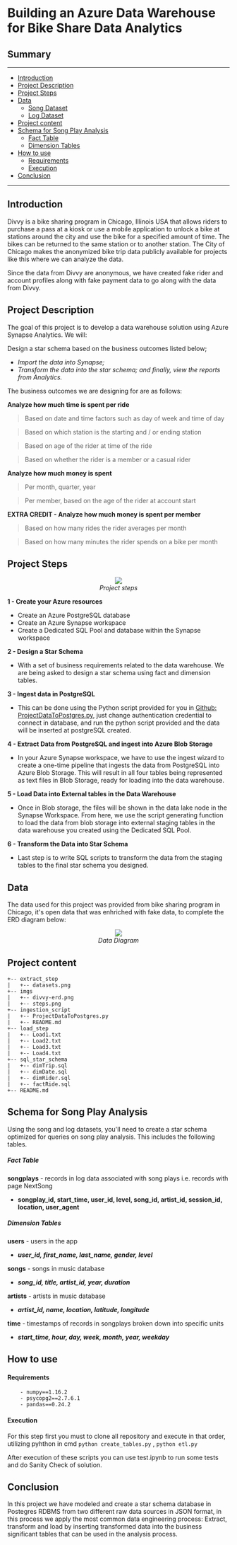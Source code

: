 # Building an Azure Data Warehouse for Bike Share Data Analytics

## Summary
***
- [Introduction](#intro)
- [Project Description](#descript)
- [Project Steps](#phases)
- [Data](#data)
  - [Song Dataset](#song)
  - [Log Dataset](#log)
- [Project content](#content)
- [Schema for Song Play Analysis](#schema)
  - [Fact Table](#fact)
  - [Dimension Tables](#dim)
- [How to use](#usage)
  - [Requirements](#reg)
  - [Execution](#exec)
- [Conclusion](#end)
***

## Introduction <a name="intro"></a>

Divvy is a bike sharing program in Chicago, Illinois USA that allows riders to purchase a pass at a kiosk or use a mobile application to unlock a bike at stations around the city and use the bike for a specified amount of time. The bikes can be returned to the same station or to another station. The City of Chicago makes the anonymized bike trip data publicly available for projects like this where we can analyze the data.

Since the data from Divvy are anonymous, we have created fake rider and account profiles along with fake payment data to go along with the data from Divvy.

## Project Description <a name="descript"></a>

The goal of this project is to develop a data warehouse solution using Azure Synapse Analytics. We will:

Design a star schema based on the business outcomes listed below;
- *Import the data into Synapse;*
- *Transform the data into the star schema; and finally, view the reports from Analytics.*

The business outcomes we are designing for are as follows:

**Analyze how much time is spent per ride**
> Based on date and time factors such as day of week and time of day

> Based on which station is the starting and / or ending station

> Based on age of the rider at time of the ride

> Based on whether the rider is a member or a casual rider

**Analyze how much money is spent**
> Per month, quarter, year

> Per member, based on the age of the rider at account start

**EXTRA CREDIT - Analyze how much money is spent per member**
> Based on how many rides the rider averages per month

> Based on how many minutes the rider spends on a bike per month
 
 ## Project Steps <a name="phases"></a>
 
<p align="center">
  <img src="https://github.com/Gutelvam/Azure-Data-Warehouse/blob/main/imgs/steps.png?raw=true">  <br>
  <i>Project steps</i>
</p>

 
**1 - Create your Azure resources**
- Create an Azure PostgreSQL database
- Create an Azure Synapse workspace
- Create a Dedicated SQL Pool and database within the Synapse workspace

**2 - Design a Star Schema**

- With a set of business requirements related to the data warehouse. We are being asked to design a star schema using fact and dimension tables.

**3 - Ingest data in PostgreSQL**

- This can be done using the Python script provided for you in [Github: ProjectDataToPostgres.py](https://github.com/udacity/Azure-Data-Warehouse-Project/tree/main/starter), just change authentication credential to connect in database, and run the python script provided and the data will be inserted at postgreSQL created.

**4 - Extract Data from PostgreSQL and ingest into Azure Blob Storage**

- In your Azure Synapse workspace, we have to use the ingest wizard to create a one-time pipeline that ingests the data from PostgreSQL into Azure Blob Storage. This will result in all four tables being represented as text files in Blob Storage, ready for loading into the data warehouse.

**5 - Load Data into External tables in the Data Warehouse**
- Once in Blob storage, the files will be shown in the data lake node in the Synapse Workspace. From here, we use the script generating function to load the data from blob storage into external staging tables in the data warehouse you created using the Dedicated SQL Pool.

**6 - Transform the Data into Star Schema**

- Last step is to write SQL scripts to transform the data from the staging tables to the final star schema you designed.

## Data <a name="data"></a>
The data used for this project was provided from bike sharing program in Chicago, it's open data that was enhriched with fake data, to complete the ERD diagram below:

<p align="center">
  <img src="https://github.com/Gutelvam/Azure-Data-Warehouse/blob/main/imgs/divvy-erd.png?raw=true"><br>
  <i>Data Diagram</i>
</p>


## Project content <a name="content"></a>

```
+-- extract_step
|   +-- datasets.png
+-- imgs
|   +-- divvy-erd.png
|   +-- steps.png
+-- ingestion_script
|   +-- ProjectDataToPostgres.py
|   +-- README.md
+-- load_step
|   +-- Load1.txt
|   +-- Load2.txt
|   +-- Load3.txt
|   +-- Load4.txt
+-- sql_star_schema
|   +-- dimTrip.sql
|   +-- dimDate.sql
|   +-- dimRider.sql
|   +-- factRide.sql
+-- README.md
```


## Schema for Song Play Analysis  <a name="schema"></a>
Using the song and log datasets, you'll need to create a star schema optimized for queries on song play analysis. This includes the following tables.

##### **Fact Table**  <a name="fact"></a>
**songplays** - records in log data associated with song plays i.e. records with page NextSong
-   **songplay_id, start_time, user_id, level, song_id, artist_id, session_id, location, user_agent**
##### **Dimension Tables**  <a name="dim"></a>

**users** - users in the app
-  ***user_id, first_name, last_name, gender, level***

**songs** - songs in music database
-  ***song_id, title, artist_id, year, duration***

**artists** - artists in music database
- ***artist_id, name, location, latitude, longitude***

**time** - timestamps of records in songplays broken down into specific units
-  ***start_time, hour, day, week, month, year, weekday***

## How to  use  <a name="usage"></a>
#### Requirements  <a name="req"></a>
        - numpy==1.16.2
        - psycopg2==2.7.6.1
        - pandas==0.24.2
#### Execution  <a name="exec"></a>

For this step first you must to clone all repository and execute in that order, utilizing pyhthon in cmd `python create_tables.py` , `python etl.py`

After execution of these scripts you can use test.ipynb to run some tests and do Sanity Check of solution.

## Conclusion  <a name="end"></a>
In this project we have modeled  and create a star schema database in Postegres RDBMS from two different raw data sources in JSON format, in this process we apply the most common data engineering process: Extract, transform and load by inserting transformed data into the business significant tables that can be used in the analysis process.
